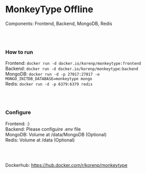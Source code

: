# MonkeyType Offline

Components: Frontend, Backend, MongoDB, Redis

<br />
<br />

### How to run
Frontend: `docker run -d docker.io/korenp/monkeytype:frontend` \
Backend: `docker run -d docker.io/korenp/monkeytype:backend` \
MongoDB: `docker run -d -p 27017:27017 -e MONGO_INITDB_DATABASE=monkeytype mongo` \
Redis: `docker run -d -p 6379:6379 redis`

<br />
<br />

### Configure
Frontend: :) \
Backend: Please configuire .env file \
MongoDB: Volume at /data/MongoDB (Optional) \
Redis: Volume at /data (Optional)

<br />
<br />

Dockerhub: https://hub.docker.com/r/korenp/monkeytype

